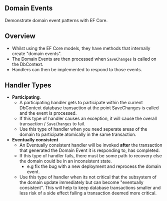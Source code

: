 ## Domain Events

Demonstrate domain event patterns with EF Core.

## Overview

- Whilst using the EF Core models, they have methods that internally create "domain events".
- The Domain Events are then processed when `SaveChanges` is called on the DbContext.
- Handlers can then be implemented to respond to those events.

## Handler Types

- **Participating**.
  - A participating handler gets to participate within the current DbContext database transaction at the point SaveChanges is called and the event is processed.
  - If this type of handler causes an exception, it will cause the overall transaction / `SaveChanges` to fail.
  - Use this type of handler when you need seperate areas of the domain to participate atomically in the same transaction.
- **Eventually consistent**
  - An Eventually consistent handler will be invoked **after** the transaction that generated the Domain Event it is responding to, has completed.
  - If this type of handler fails, there must be some path to recovery else the domain could be in an inconsistent state.
    - e.g fix the bug with a new deployment and reprocess the domain event.
  - Use this type of handler when its not critical that the subsystem of the domain update immediately but can become "eventually consistent". This will help to keep database transactions smaller and less risk of a side effect failing a transaction deemed more critical.